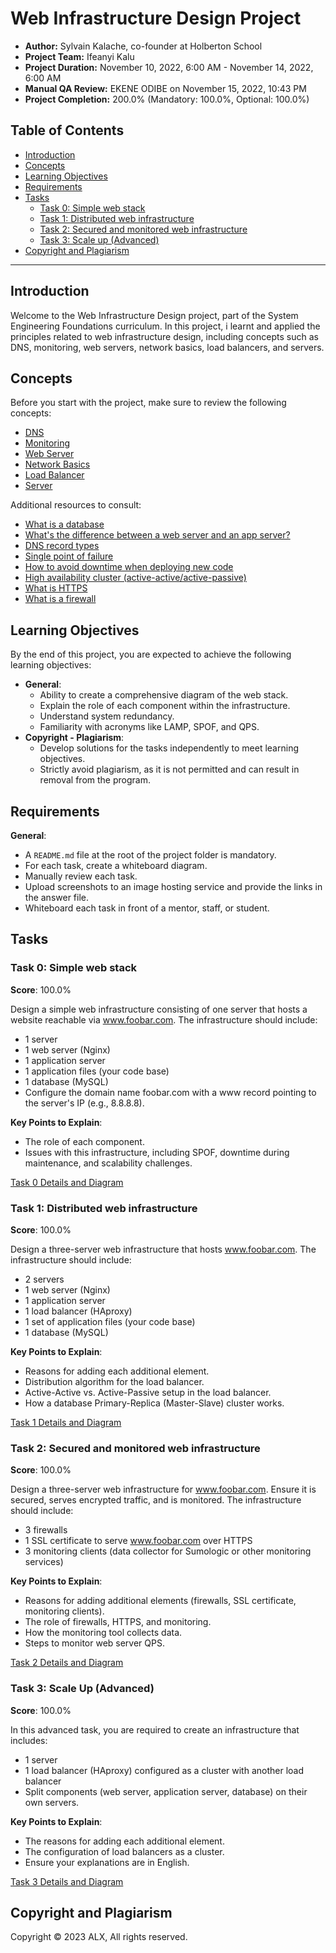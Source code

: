 # Web Infrastructure Design Project

- **Author:** Sylvain Kalache, co-founder at Holberton School
- **Project Team:** Ifeanyi Kalu
- **Project Duration:** November 10, 2022, 6:00 AM - November 14, 2022, 6:00 AM
- **Manual QA Review:** EKENE ODIBE on November 15, 2022, 10:43 PM
- **Project Completion:** 200.0% (Mandatory: 100.0%, Optional: 100.0%)

## Table of Contents

- [Introduction](#introduction)
- [Concepts](#concepts)
- [Learning Objectives](#learning-objectives)
- [Requirements](#requirements)
- [Tasks](#tasks)
  - [Task 0: Simple web stack](#task-0-simple-web-stack)
  - [Task 1: Distributed web infrastructure](#task-1-distributed-web-infrastructure)
  - [Task 2: Secured and monitored web infrastructure](#task-2-secured-and-monitored-web-infrastructure)
  - [Task 3: Scale up (Advanced)](#task-3-scale-up-advanced)
- [Copyright and Plagiarism](#copyright-and-plagiarism)

---

## Introduction

Welcome to the Web Infrastructure Design project, part of the System Engineering Foundations curriculum. In this project, i learnt and applied the principles related to web infrastructure design, including concepts such as DNS, monitoring, web servers, network basics, load balancers, and servers.

## Concepts

Before you start with the project, make sure to review the following concepts:

- [DNS](https://intranet.alxswe.com/concepts/12)
- [Monitoring](https://intranet.alxswe.com/concepts/13)
- [Web Server](https://intranet.alxswe.com/concepts/17)
- [Network Basics](https://intranet.alxswe.com/concepts/33)
- [Load Balancer](https://intranet.alxswe.com/concepts/46)
- [Server](https://intranet.alxswe.com/concepts/67)

Additional resources to consult:

- [What is a database](https://intranet.alxswe.com/rltoken/n3CdS3EA5l5psDDKbEhApA)
- [What's the difference between a web server and an app server?](https://intranet.alxswe.com/rltoken/0as4wDlFqyhLhf0f_gedcw)
- [DNS record types](https://intranet.alxswe.com/rltoken/Pl3UoEfAO7K_jUKRLMmnAQ)
- [Single point of failure](https://intranet.alxswe.com/rltoken/uxpx2YhXs10TFLIDg78chA)
- [How to avoid downtime when deploying new code](https://intranet.alxswe.com/rltoken/4ansLu2gtHnoFrNThqyObA)
- [High availability cluster (active-active/active-passive)](https://intranet.alxswe.com/rltoken/TAJeVYy9U9iLaEDd6XkbRA)
- [What is HTTPS](https://intranet.alxswe.com/rltoken/c0zs2MxrmxFLsCPOizxq6g)
- [What is a firewall](https://intranet.alxswe.com/rltoken/j6idMcUTyNEDj1oYDQFmUw)

## Learning Objectives

By the end of this project, you are expected to achieve the following learning objectives:

- **General**:
  - Ability to create a comprehensive diagram of the web stack.
  - Explain the role of each component within the infrastructure.
  - Understand system redundancy.
  - Familiarity with acronyms like LAMP, SPOF, and QPS.
- **Copyright - Plagiarism**:
  - Develop solutions for the tasks independently to meet learning objectives.
  - Strictly avoid plagiarism, as it is not permitted and can result in removal from the program.

## Requirements

**General**:

- A `README.md` file at the root of the project folder is mandatory.
- For each task, create a whiteboard diagram.
- Manually review each task.
- Upload screenshots to an image hosting service and provide the links in the answer file.
- Whiteboard each task in front of a mentor, staff, or student.

## Tasks

### Task 0: Simple web stack

**Score**: 100.0%

Design a simple web infrastructure consisting of one server that hosts a website reachable via www.foobar.com. The infrastructure should include:

- 1 server
- 1 web server (Nginx)
- 1 application server
- 1 application files (your code base)
- 1 database (MySQL)
- Configure the domain name foobar.com with a www record pointing to the server's IP (e.g., 8.8.8.8).

**Key Points to Explain**:

- The role of each component.
- Issues with this infrastructure, including SPOF, downtime during maintenance, and scalability challenges.

[Task 0 Details and Diagram](./0-simple_web_stack)

### Task 1: Distributed web infrastructure

**Score**: 100.0%

Design a three-server web infrastructure that hosts www.foobar.com. The infrastructure should include:

- 2 servers
- 1 web server (Nginx)
- 1 application server
- 1 load balancer (HAproxy)
- 1 set of application files (your code base)
- 1 database (MySQL)

**Key Points to Explain**:

- Reasons for adding each additional element.
- Distribution algorithm for the load balancer.
- Active-Active vs. Active-Passive setup in the load balancer.
- How a database Primary-Replica (Master-Slave) cluster works.

[Task 1 Details and Diagram](./1-distributed_web_infrastructure)

### Task 2: Secured and monitored web infrastructure

**Score**: 100.0%

Design a three-server web infrastructure for www.foobar.com. Ensure it is secured, serves encrypted traffic, and is monitored. The infrastructure should include:

- 3 firewalls
- 1 SSL certificate to serve www.foobar.com over HTTPS
- 3 monitoring clients (data collector for Sumologic or other monitoring services)

**Key Points to Explain**:

- Reasons for adding additional elements (firewalls, SSL certificate, monitoring clients).
- The role of firewalls, HTTPS, and monitoring.
- How the monitoring tool collects data.
- Steps to monitor web server QPS.

[Task 2 Details and Diagram](./2-secured_and_monitored_web_infrastructure)

### Task 3: Scale Up (Advanced)

**Score**: 100.0%

In this advanced task, you are required to create an infrastructure that includes:

- 1 server
- 1 load balancer (HAproxy) configured as a cluster with another load balancer
- Split components (web server, application server, database) on their own servers.

**Key Points to Explain**:

- The reasons for adding each additional element.
- The configuration of load balancers as a cluster.
- Ensure your explanations are in English.

[Task 3 Details and Diagram](./3-scale_up)

## Copyright and Plagiarism

Copyright © 2023 ALX, All rights reserved.